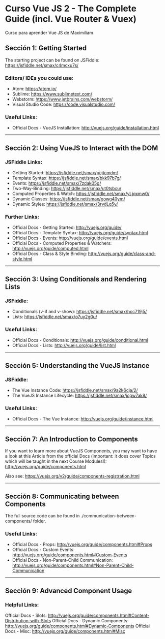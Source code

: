 # Curso Vue JS 2 - The Complete Guide (incl. Vue Router & Vuex)

Curso para aprender Vue JS de Maximiliam

## Sección 1: Getting Started

The starting project can be found on JSFiddle: https://jsfiddle.net/smax/c4mcxu7s/

### Editors/ IDEs you could use:

* Atom: https://atom.io/
* Sublime: https://www.sublimetext.com/
* Webstorm: https://www.jetbrains.com/webstorm/
* Visual Studio Code: https://code.visualstudio.com/

### Useful Links:

* Official Docs - VueJS Installation: http://vuejs.org/guide/installation.html

---

## Sección 2: Using VueJS to Interact with the DOM

### JSFiddle Links:

* Getting Started: https://jsfiddle.net/smax/pcjtcmdm/
* Template Syntax: https://jsfiddle.net/smax/bkk97b7g/
* Events: https://jsfiddle.net/smax/7zdak05g/
* Two-Way-Binding: https://jsfiddle.net/smax/ut0tsbcu/
* Computed Properties & Watch: https://jsfiddle.net/smax/yLjqxmw0/
* Dynamic Classes: https://jsfiddle.net/smax/gowg40ym/
* Dynamic Styles: https://jsfiddle.net/smax/3rvdLq5y/

### Further Links:

* Official Docs - Getting Started: http://vuejs.org/guide/
* Official Docs - Template Syntax: http://vuejs.org/guide/syntax.html
* Official Docs - Events: http://vuejs.org/guide/events.html
* Official Docs - Computed Properties & Watchers: http://vuejs.org/guide/computed.html
* Official Docs - Class & Style Binding: http://vuejs.org/guide/class-and-style.html

---

## Sección 3: Using Conditionals and Rendering Lists

### JSFiddle:

* Conditionals (v-if and v-show): https://jsfiddle.net/smax/hoc719j5/
* Lists: https://jsfiddle.net/smax/o7uy2g0u/

### Useful Links:

* Official Docs - Conditionals: http://vuejs.org/guide/conditional.html
* Official Docs - Lists: http://vuejs.org/guide/list.html

---

## Sección 5: Understanding the VueJS Instance

### JSFiddle:

* The Vue Instance Code: https://jsfiddle.net/smax/9a2k6cja/2/
* The VueJS Instance Lifecycle: https://jsfiddle.net/smax/jcgw7ak8/

### Useful Links:

* Official Docs - The Vue Instance: http://vuejs.org/guide/instance.html

---

## Sección 7: An Introduction to Components

If you want to learn more about VueJS Components, you may want to have a look at this Article from the official Docs (important: It does cover Topics which will be taught in the next Course Modules!): http://vuejs.org/guide/components.html

Also see: https://vuejs.org/v2/guide/components-registration.html

---

## Sección 8: Communicating between Components

The full source code can be found in ./communication-between-components/ folder.

### Useful Links:

* Official Docs - Props: http://vuejs.org/guide/components.html#Props
* Official Docs - Custom Events: http://vuejs.org/guide/components.html#Custom-Events
* Official Docs - Non-Parent-Child Communication: http://vuejs.org/guide/components.html#Non-Parent-Child-Communication

---

## Sección 9: Advanced Component Usage

### Helpful Links:

Official Docs - Slots: http://vuejs.org/guide/components.html#Content-Distribution-with-Slots
Official Docs - Dynamic Components: http://vuejs.org/guide/components.html#Dynamic-Components
Official Docs - Misc: http://vuejs.org/guide/components.html#Misc
